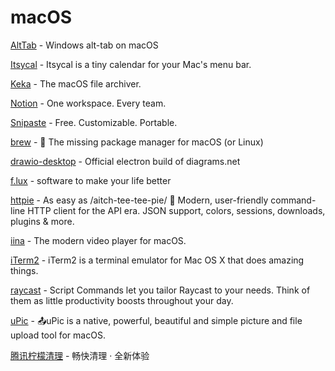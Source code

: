 # macOS

[AltTab](https://github.com/lwouis/alt-tab-macos) - Windows alt-tab on macOS

[Itsycal](https://github.com/sfsam/Itsycal) - Itsycal is a tiny calendar for your Mac's menu bar.

[Keka](https://github.com/aonez/Keka) - The macOS file archiver.

[Notion](https://www.notion.so/) - One workspace. Every team.

[Snipaste](https://www.snipaste.com/) - Free. Customizable. Portable.

[brew](https://github.com/Homebrew/brew) - 🍺 The missing package manager for macOS (or Linux)

[drawio-desktop](https://github.com/jgraph/drawio-desktop) - Official electron build of diagrams.net

[f.lux](https://justgetflux.com/) - software to make your life better

[httpie](https://github.com/httpie/httpie) - As easy as /aitch-tee-tee-pie/ 🥧 Modern, user-friendly command-line HTTP client for the API era. JSON support, colors, sessions, downloads, plugins & more.

[iina](https://github.com/iina/iina) - The modern video player for macOS.

[iTerm2](https://github.com/gnachman/iTerm2) - iTerm2 is a terminal emulator for Mac OS X that does amazing things.

[raycast](https://www.raycast.com/) - Script Commands let you tailor Raycast to your needs. Think of them as little productivity boosts throughout your day.

[uPic](https://github.com/gee1k/uPic) - 📤uPic is a native, powerful, beautiful and simple picture and file upload tool for macOS.

[腾讯柠檬清理](https://lemon.qq.com/) - 畅快清理 · 全新体验
